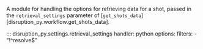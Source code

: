 A module for handling the options for retrieving data for a shot, passed in the `retrieval_settings` parameter of [`get_shots_data`][disruption_py.workflow.get_shots_data]. 

::: disruption_py.settings.retrieval_settings
    handler: python
    options:
        filters:
		- "!^resolve$"